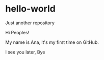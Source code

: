 # hello-world
Just another repository


Hi Peoples!

My name is Ana, it's my first time on GitHub. 

I see you later, 
Bye
